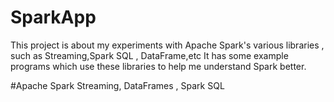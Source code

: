 # SparkApp

This project is about my experiments with Apache Spark's various libraries , such as Streaming,Spark SQL , DataFrame,etc
It has some example programs which use these libraries to help me understand Spark better.

#Apache Spark Streaming, DataFrames , Spark SQL
